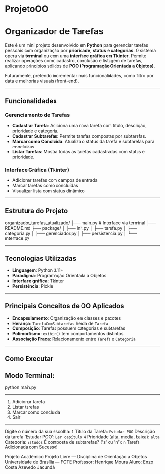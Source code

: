 # ProjetoOO
#  Organizador de Tarefas

Este é um mini projeto desenvolvido em **Python** para gerenciar tarefas pessoais com organização por **prioridade**, **status** e **categorias**. O sistema opera via **terminal** ou com uma **interface gráfica em Tkinter**. Permite realizar operações como cadastro, conclusão e listagem de tarefas, aplicando princípios sólidos de **POO (Programação Orientada a Objetos)**.

Futuramente, pretendo incrementar mais funcionalidades, como filtro por data e melhorias visuais (front-end).

---

##  Funcionalidades

###  Gerenciamento de Tarefas

- **Cadastrar Tarefa**: Adiciona uma nova tarefa com título, descrição, prioridade e categoria.
- **Cadastrar Subtarefas**: Permite tarefas compostas por subtarefas.
- **Marcar como Concluída**: Atualiza o status da tarefa e subtarefas para concluídas.
- **Listar Tarefas**: Mostra todas as tarefas cadastradas com status e prioridade.

###  Interface Gráfica (Tkinter)

- Adicionar tarefas com campos de entrada
- Marcar tarefas como concluídas
- Visualizar lista com status dinâmico

---

##  Estrutura do Projeto

organizador_tarefas_atualizado/
├── main.py # Interface via terminal
├── README.md
├── package/
│ ├── init.py
│ ├── tarefa.py
│ ├── categoria.py
│ ├── gerenciador.py
│ ├── persistencia.py
│ └── interface.py


---

##  Tecnologias Utilizadas

- **Linguagem**: Python 3.11+
- **Paradigma**: Programação Orientada a Objetos
- **Interface gráfica**: Tkinter
- **Persistência**: Pickle

---

##  Principais Conceitos de OO Aplicados

- **Encapsulamento**: Organização em classes e pacotes
- **Herança**: `TarefaComSubtarefas` herda de `Tarefa`
- **Composição**: Tarefas possuem categorias e subtarefas
- **Polimorfismo**: `exibir()` tem comportamentos distintos
- **Associação Fraca**: Relacionamento entre `Tarefa` e `Categoria`

---

##  Como Executar

## Modo Terminal:
python main.py

-----------------------------
1. Adicionar tarefa
2. Listar tarefas
3. Marcar como concluída
4. Sair
-----------------------------
Digite o número da sua escolha: `1`
Título da Tarefa: `Estudar POO`
Descrição da tarefa 'Estudar POO': `Ler capítulo 4`
Prioridade (alta, media, baixa): `alta`
Categoria: `Estudos`
É composta de subtarefas? ('s' ou 'n'): `n`
Tarefa Adicionada com Sucesso!

 Projeto Acadêmico
Projeto Livre — Disciplina de Orientação a Objetos
Universidade de Brasília — FCTE
Professor: Henrique Moura
Aluno: Enzo Costa Azevedo Jacundá
